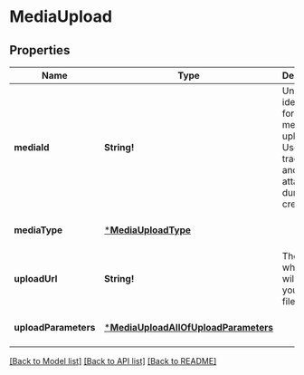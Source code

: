 # MediaUpload

## Properties
Name | Type | Description | Notes
------------ | ------------- | ------------- | -------------
**mediaId** | **String!** | Unique identifier for this media upload. Used to track status and for attaching during Pin creation. | [optional] [default to null]
**mediaType** | [***MediaUploadType**](MediaUploadType.md) |  | [optional] [default to null]
**uploadUrl** | **String!** | The URL where you will POST your media file. | [optional] [default to null]
**uploadParameters** | [***MediaUploadAllOfUploadParameters**](MediaUpload_allOf_upload_parameters.md) |  | [optional] [default to null]

[[Back to Model list]](../README.md#documentation-for-models) [[Back to API list]](../README.md#documentation-for-api-endpoints) [[Back to README]](../README.md)


